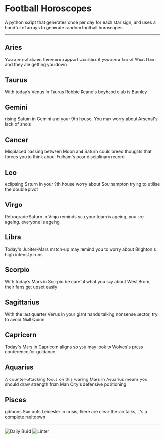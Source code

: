 # Football Horoscopes

A python script that generates once per day for each star sign, and uses a handful of arrays to generate random football horoscopes.

---

<!-- horoscopes_item starts -->
<h2>Aries</h2><p>You are not alone, there are support charities if you are a fan of West Ham and they are getting you down</p><h2>Taurus</h2><p>With today's Venus in Taurus Robbie Keane's boyhood club is Burnley</p><h2>Gemini</h2><p>rising Saturn in Gemini and your 9th house. You may worry about Arsenal's lack of shots</p><h2>Cancer</h2><p>Misplaced passing between Moon and Saturn could breed thoughts that forces you to think about Fulham's poor disciplinary record</p><h2>Leo</h2><p>eclipsing Saturn in your 9th house worry about Southampton trying to utilise the double pivot</p><h2>Virgo</h2><p>Retrograde Saturn in Virgo reminds you your team is ageing, you are ageing. everyone is ageing</p><h2>Libra</h2><p>Today's Jupiter-Mars match-up may remind you to worry about Brighton's high intensity runs</p><h2>Scorpio</h2><p>With today's Mars in Scorpio be careful what you say about West Brom, their fans get upset easily</p><h2>Sagittarius</h2><p>With the last quarter Venus in your giant hands talking nonsense sector, try to avoid Niall Quinn</p><h2>Capricorn</h2><p>Today's Mars in Capricorn aligns so you may look to Wolves's press conference for guidance</p><h2>Aquarius</h2><p>A counter-attacking focus on this waning Mars in Aquarius means you should draw strength from Man City's defensive positioning</p><h2>Pisces</h2><p>gibbons Sun puts Leicester in crisis, there are clear-the-air talks, it's a complete meltdown</p>
<!-- horoscopes_item ends -->

---

![Daily Build](https://github.com/MatBenfield/horofootball.thechels.uk/workflows/Daily%20Build/badge.svg) ![Linter](https://github.com/MatBenfield/horofootball.thechels.uk/workflows/Linter/badge.svg)
